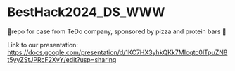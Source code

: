 # BestHack2024_DS_WWW
🥺repo for case from TeDo company, sponsored by pizza and protein bars 🌝

Link to our presentation: https://docs.google.com/presentation/d/1KC7HX3yhkQKk7MIoqtc0lTpuZN8t5yyZStJPRcF2XvY/edit?usp=sharing
